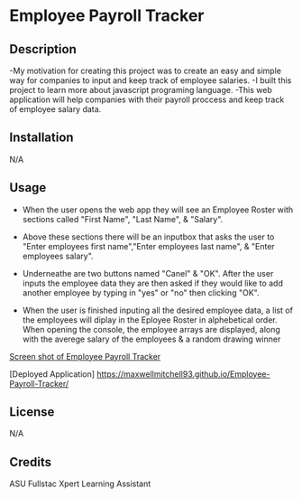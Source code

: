 # Employee Payroll Tracker

## Description 
-My motivation for creating this project was to create an easy and simple way for companies to input and keep track of employee salaries. 
-I built this project to learn more about javascript programing language. 
-This web application will help companies with their payroll proccess and keep track of employee salary data.

## Installation
N/A

## Usage
- When the user opens the web app they will see an Employee Roster with sections called "First Name", "Last Name", & "Salary". 

- Above these sections there will be an inputbox that asks the user to "Enter employees first name","Enter employees last name", & "Enter employees salary". 

- Underneathe are two buttons named "Canel" & "OK". After the user inputs the employee data they are then asked if they would like to add another employee by typing in "yes" or "no" then clicking "OK". 

- When the user is finished inputing all the desired employee data, a list of the employees will diplay in the Eployee Roster in alphebetical order. When opening the console, the employee arrays are displayed, along with the averege salary of the employees & a random drawing winner 

[Screen shot of Employee Payroll Tracker](./screencapture-maxwellmitchell93-github-io-Employee-Payroll-Tracker-2024-03-19-15_19_45.png)

[Deployed Application] https://maxwellmitchell93.github.io/Employee-Payroll-Tracker/
## License
N/A

## Credits
ASU Fullstac Xpert Learning Assistant

